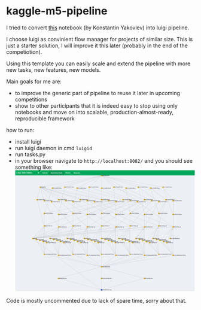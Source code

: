 # kaggle-m5-pipeline

I tried to convert [this](https://www.kaggle.com/kyakovlev/m5-three-shades-of-dark-darker-magic) 
notebook (by Konstantin Yakovlev) into luigi pipeline.

I choose luigi as convinient flow manager for projects of similar size.
This is just a starter solution, I will improve it this later (probably in the end of the competiotion).

Using this template you can easily scale and extend the pipeline with more new tasks, new features, new models.

Main goals for me are:
- to improve the generic part of pipeline to reuse it later in upcoming competitions
- show to other participants that it is indeed easy to stop using only notebooks and move on into 
scalable, production-almost-ready, reproducible framework

how to run:
- install luigi
- run luigi daemon in cmd `luigid`
- run tasks.py
- in your browser navigate to `http://localhost:8082/` and you should see something like:
![luigi example](https://github.com/pavelvod/kaggle-m5-pipeline/blob/master/pipeline%20example.png)

Code is mostly uncommented due to lack of spare time, sorry about that.

